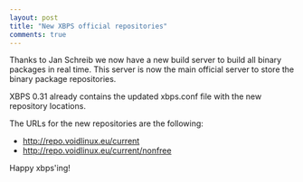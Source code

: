 ```yaml
---
layout: post
title: "New XBPS official repositories"
comments: true
---
```


Thanks to Jan Schreib we now have a new build server to build all binary
packages in real time. This server is now the main official server to store
the binary package repositories.

XBPS 0.31 already contains the updated xbps.conf file with the new repository locations.

The URLs for the new repositories are the following:

- http://repo.voidlinux.eu/current
- http://repo.voidlinux.eu/current/nonfree

Happy xbps'ing!
